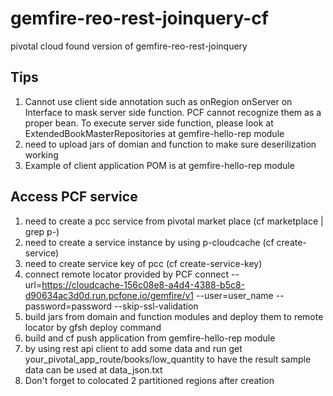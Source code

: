 # gemfire-reo-rest-joinquery-cf
pivotal cloud found version of gemfire-reo-rest-joinquery

## Tips
1. Cannot use client side annotation such as onRegion onServer on Interface to mask server side function. 
PCF cannot recognize them as a proper bean. To execute server side function, 
please look at ExtendedBookMasterRepositories at gemfire-hello-rep module
2. need to upload jars of domian and function to make sure deserilization working
3. Example of client application POM is at gemfire-hello-rep module

## Access PCF service
1. need to create a pcc service from pivotal market place (cf marketplace | grep p-)
2. need to create a service instance by using p-cloudcache (cf create-service)
3. need to create service key of pcc (cf create-service-key)
4. connect remote locator provided by PCF
connect --url=https://cloudcache-156c08e8-a4d4-4388-b5c8-d90634ac3d0d.run.pcfone.io/gemfire/v1 
    --user=user_name --password=password --skip-ssl-validation
5. build jars from domain and function modules and deploy them to remote locator by gfsh deploy command
6. build and cf push application from gemfire-hello-rep module
7. by using rest api client to add some data and run get your_pivotal_app_route/books/low_quantity to have the result
sample data can be used at data_json.txt
8. Don't forget to colocated 2 partitioned regions after creation
